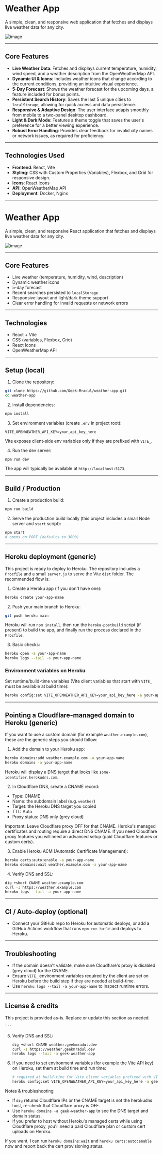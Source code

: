 ﻿# Weather App

A simple, clean, and responsive web application that fetches and displays live weather data for any city.

![image](/Screenshot.png)

---

## Core Features

- **Live Weather Data**: Fetches and displays current temperature, humidity, wind speed, and a weather description from the OpenWeatherMap API.
- **Dynamic UI & Icons**: Includes weather icons that change according to the current conditions, providing an intuitive visual experience.
- **5-Day Forecast**: Shows the weather forecast for the upcoming days, a feature included for bonus points.
- **Persistent Search History**: Saves the last 5 unique cities to `localStorage`, allowing for quick access and data persistence.
- **Responsive & Adaptive Design**: The user interface adapts smoothly from mobile to a two-panel desktop dashboard.
- **Light & Dark Mode**: Features a theme toggle that saves the user's preference for a better viewing experience.
- **Robust Error Handling**: Provides clear feedback for invalid city names or network issues, as required for proficiency.

---

## Technologies Used

- **Frontend**: React, Vite
- **Styling**: CSS with Custom Properties (Variables), Flexbox, and Grid for responsive design.
- **Icons**: React Icons
- **API**: OpenWeatherMap API
- **Deployment**: Docker, Nginx

---

# Weather App

A simple, clean, and responsive React application that fetches and displays live weather data for any city.

![image](/Screenshot.png)

---

## Core Features

- Live weather (temperature, humidity, wind, description)
- Dynamic weather icons
- 5-day forecast
- Recent searches persisted to `localStorage`
- Responsive layout and light/dark theme support
- Clear error handling for invalid requests or network errors

---

## Technologies

- React + Vite
- CSS (variables, Flexbox, Grid)
- React Icons
- OpenWeatherMap API

---

## Setup (local)

1. Clone the repository:

```bash
git clone https://github.com/Geek-Mradul/weather-app.git
cd weather-app
```

2. Install dependencies:

```bash
npm install
```

3. Set environment variables (create `.env` in project root):

```env
VITE_OPENWEATHER_API_KEY=your_api_key_here
```

Vite exposes client-side env variables only if they are prefixed with `VITE_`.

4. Run the dev server:

```bash
npm run dev
```

The app will typically be available at `http://localhost:5173`.

---

## Build / Production

1. Create a production build:

```bash
npm run build
```

2. Serve the production build locally (this project includes a small Node server and `start` script):

```bash
npm start
# opens on PORT (defaults to 3000)
```

---

## Heroku deployment (generic)

This project is ready to deploy to Heroku. The repository includes a `Procfile` and a small `server.js` to serve the Vite `dist` folder. The recommended flow is:

1. Create a Heroku app (if you don't have one):

```bash
heroku create your-app-name
```

2. Push your main branch to Heroku:

```bash
git push heroku main
```

Heroku will run `npm install`, then run the `heroku-postbuild` script (if present) to build the app, and finally run the process declared in the `Procfile`.

3. Basic checks:

```bash
heroku open -a your-app-name
heroku logs --tail -a your-app-name
```

### Environment variables on Heroku

Set runtime/build-time variables (Vite client variables that start with `VITE_` must be available at build time):

```bash
heroku config:set VITE_OPENWEATHER_API_KEY=your_api_key_here -a your-app-name
```

---

## Pointing a Cloudflare-managed domain to Heroku (generic)

If you want to use a custom domain (for example `weather.example.com`), these are the generic steps you should follow:

1. Add the domain to your Heroku app:

```bash
heroku domains:add weather.example.com -a your-app-name
heroku domains -a your-app-name
```

Heroku will display a DNS target that looks like `some-identifier.herokudns.com`.

2. In Cloudflare DNS, create a CNAME record:

- Type: CNAME
- Name: the subdomain label (e.g. `weather`)
- Target: the Heroku DNS target you copied
- TTL: Auto
- Proxy status: DNS only (grey cloud)

Important: Leave Cloudflare proxy OFF for that CNAME. Heroku's managed certificates and routing require a direct DNS CNAME. If you need Cloudflare proxy features you will need an advanced setup (paid Cloudflare features or custom certs).

3. Enable Heroku ACM (Automatic Certificate Management):

```bash
heroku certs:auto:enable -a your-app-name
heroku domains:wait weather.example.com -a your-app-name
```

4. Verify DNS and SSL:

```bash
dig +short CNAME weather.example.com
curl -I https://weather.example.com
heroku logs --tail -a your-app-name
```

---

## CI / Auto-deploy (optional)

- Connect your GitHub repo to Heroku for automatic deploys, or add a GitHub Actions workflow that runs `npm run build` and deploys to Heroku.

---

## Troubleshooting

- If the domain doesn't validate, make sure Cloudflare's proxy is disabled (grey cloud) for the CNAME.
- Ensure `VITE_` environment variables required by the client are set on Heroku before the build step if they are needed at build-time.
- Use `heroku logs --tail -a your-app-name` to inspect runtime errors.

---

## License & credits

This project is provided as-is. Replace or update this section as needed.

    ```

5. Verify DNS and SSL:

    ```bash
    dig +short CNAME weather.geekmradul.dev
    curl -I https://weather.geekmradul.dev
    heroku logs --tail -a geek-weather-app
    ```

6. If you need to set environment variables (for example the Vite API key) on Heroku, set them at build time and run time:

    ```bash
    # required at build-time for Vite client variables prefixed with VITE_
    heroku config:set VITE_OPENWEATHER_API_KEY=your_api_key_here -a geek-weather-app
    ```

Notes & troubleshooting
- If `dig` returns Cloudflare IPs or the CNAME target is not the herokudns host, re-check that Cloudflare proxy is OFF.
- Use `heroku domains -a geek-weather-app` to see the DNS target and domain status.
- If you prefer to host without Heroku's managed certs while using Cloudflare proxy, you'll need a paid Cloudflare plan or custom cert uploads on Heroku.

If you want, I can run `heroku domains:wait` and `heroku certs:auto:enable` now and report back the cert provisioning status.

